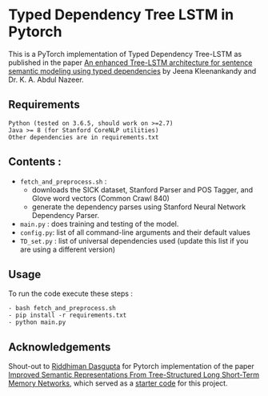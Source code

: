 # Typed Dependency Tree LSTM in Pytorch

This is a PyTorch implementation of Typed Dependency Tree-LSTM as published in the paper [An enhanced Tree-LSTM architecture for sentence semantic modeling using typed dependencies](https://arxiv.org/abs/2002.07775) by Jeena Kleenankandy and Dr. K. A. Abdul Nazeer.

## Requirements

    Python (tested on 3.6.5, should work on >=2.7)
    Java >= 8 (for Stanford CoreNLP utilities)
    Other dependencies are in requirements.txt 

## Contents :

- `fetch_and_preprocess.sh` :   
    - downloads the SICK dataset, Stanford Parser and POS Tagger, and Glove word vectors (Common Crawl 840)
    - generate the dependency parses using Stanford Neural Network Dependency Parser.
- `main.py` : does training and testing of the model. 
- `config.py`: list of all command-line arguments and their default values
- `TD_set.py` : list of universal dependencies used (update this list if you are using a different version)
        
## Usage

To run the code execute these steps :
```
- bash fetch_and_preprocess.sh
- pip install -r requirements.txt
- python main.py
```

## Acknowledgements

Shout-out to [Riddhiman Dasgupta](https://dasguptar.github.io/) for Pytorch implementation of the paper [Improved Semantic Representations From Tree-Structured Long Short-Term Memory Networks](https://arxiv.org/abs/1503.00075), which served as a [starter code](https://github.com/dasguptar/treelstm.pytorch) for this project.
